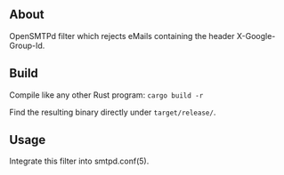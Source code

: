 ## About

OpenSMTPd filter which rejects eMails containing the header X-Google-Group-Id.

## Build

Compile like any other Rust program: `cargo build -r`

Find the resulting binary directly under `target/release/`.

## Usage

Integrate this filter into smtpd.conf(5).
